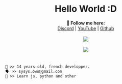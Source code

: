 <h1 align="center">Hello World :D</h1>

<p align="center">
  <b>🖤 Follow me here:</b><br>
  <a href="https://discord.gg/grabber">Discord</a> |
  <a href="https://www.youtube.com/c/cheatingiscool">YouTube</a> |
  <a href="https://github.com/Sysys242">Github</a>
  <br><br>
  <img src="https://cdn.discordapp.com/attachments/762750100500906044/860549000939831316/183296.gif">
  <br><br>
  <img src="https://discord.c99.nl/widget/theme-2/1119239661848625182.png">
</p>

#
```diff
👤 >> 14 years old, french developper.
🗣️ >> sysys.owo@gmail.com
🐺 >> Learn js, python and other
```
#
